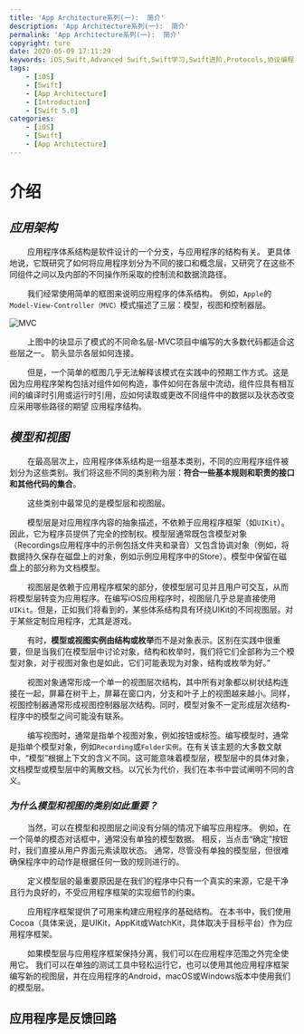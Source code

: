 ```yaml
---
title: 'App Architecture系列(一):  简介'
description: 'App Architecture系列(一):  简介'
permalink: 'App Architecture系列(一):  简介'
copyright: ture
date: 2020-05-09 17:11:29
keywords: iOS,Swift,Advanced Swift,Swift学习,Swift进阶,Protocols,协议编程,泛型,编程,多态,Collection Protocols,Error Handling,Encoding and Decoding,Interoperability,App Architecture
tags:
    - [iOS]
    - [Swift]
    - [App Architecture]
    - [Introduction]
    - [Swift 5.0]
categories:
    - [iOS]
    - [Swift]
    - [App Architecture]
---
```



# **介绍**

## ***应用架构***

&nbsp;&nbsp;&nbsp;&nbsp;&nbsp;&nbsp;&nbsp;&nbsp;应用程序体系结构是软件设计的一个分支，与应用程序的结构有关。 更具体地说，它既研究了如何将应用程序划分为不同的接口和概念层，又研究了在这些不同组件之间以及内部的不同操作所采取的控制流和数据流路径。

&nbsp;&nbsp;&nbsp;&nbsp;&nbsp;&nbsp;&nbsp;&nbsp;我们经常使用简单的框图来说明应用程序的体系结构。 例如，`Apple`的`Model-View-Controller（MVC）`模式描述了三层：模型，视图和控制器层。

![MVC](http://cdn.xuebaonline.com/aain-stp1.png "MVC 体系结构")

&nbsp;&nbsp;&nbsp;&nbsp;&nbsp;&nbsp;&nbsp;&nbsp;上图中的块显示了模式的不同命名层-MVC项目中编写的大多数代码都适合这些层之一。 箭头显示各层如何连接。

&nbsp;&nbsp;&nbsp;&nbsp;&nbsp;&nbsp;&nbsp;&nbsp;但是，一个简单的框图几乎无法解释该模式在实践中的预期工作方式。这是因为应用程序架构包括对组件如何构造，事件如何在各层中流动，组件应具有相互间的编译时引用或运行时引用，应如何读取或更改不同组件中的数据以及状态改变应采用哪些路径的期望 应用程序结构。

<!-- more -->

## ***模型和视图***

&nbsp;&nbsp;&nbsp;&nbsp;&nbsp;&nbsp;&nbsp;&nbsp;在最高层次上，应用程序体系结构是一组基本类别，不同的应用程序组件被划分为这些类别。我们将这些不同的类别称为层：**符合一些基本规则和职责的接口和其他代码的集合**。

&nbsp;&nbsp;&nbsp;&nbsp;&nbsp;&nbsp;&nbsp;&nbsp;这些类别中最常见的是模型层和视图层。

&nbsp;&nbsp;&nbsp;&nbsp;&nbsp;&nbsp;&nbsp;&nbsp;模型层是对应用程序内容的抽象描述，不依赖于应用程序框架（如`UIKit`）。因此，它为程序员提供了完全的控制权。模型层通常既包含模型对象（Recordings应用程序中的示例包括文件夹和录音）又包含协调对象（例如，将数据持久保存在磁盘上的对象，例如示例应用程序中的Store）。模型中保留在磁盘上的部分称为文档模型。

&nbsp;&nbsp;&nbsp;&nbsp;&nbsp;&nbsp;&nbsp;&nbsp;视图层是依赖于应用程序框架的部分，使模型层可见并且用户可交互，从而将模型层转变为应用程序。在编写iOS应用程序时，视图层几乎总是直接使用`UIKit`。但是，正如我们将看到的，某些体系结构具有环绕UIKit的不同视图层。对于某些定制应用程序，尤其是游戏。

&nbsp;&nbsp;&nbsp;&nbsp;&nbsp;&nbsp;&nbsp;&nbsp;有时，**模型或视图实例由结构或枚举**而不是对象表示。区别在实践中很重要，但是当我们在模型层中讨论对象，结构和枚举时，我们将它们全部称为三个模型对象，对于视图对象也是如此，它们可能表现为对象，结构或枚举为好。”

&nbsp;&nbsp;&nbsp;&nbsp;&nbsp;&nbsp;&nbsp;&nbsp;视图对象通常形成一个单一的视图层次结构，其中所有对象都以树状结构连接在一起，屏幕在树干上，屏幕在窗口内，分支和叶子上的视图越来越小。同样，视图控制器通常形成视图控制器层次结构。同时，模型对象不一定形成层次结构-程序中的模型之间可能没有联系。

&nbsp;&nbsp;&nbsp;&nbsp;&nbsp;&nbsp;&nbsp;&nbsp;编写视图时，通常是指单个视图对象，例如按钮或标签。编写模型时，通常是指单个模型对象，例如`Recording`或`Folder实例`。在有关该主题的大多数文献中，“模型”根据上下文的含义不同。这可能意味着模型层，模型层中的具体对象，文档模型或模型层中的离散文档。以冗长为代价，我们在本书中尝试阐明不同的含义。

### ***为什么模型和视图的类别如此重要？***

&nbsp;&nbsp;&nbsp;&nbsp;&nbsp;&nbsp;&nbsp;&nbsp;当然，可以在模型和视图层之间没有分隔的情况下编写应用程序。 例如，在一个简单的模态对话框中，通常没有单独的模型数据。 相反，当点击“确定”按钮时，我们直接从用户界面元素读取状态。 通常，尽管没有单独的模型层，但很难确保程序中的动作是根据任何一致的规则进行的。

&nbsp;&nbsp;&nbsp;&nbsp;&nbsp;&nbsp;&nbsp;&nbsp;定义模型层的最重要原因是在我们的程序中只有一个真实的来源，它是干净且行为良好的，不受应用程序框架的实现细节的约束。

&nbsp;&nbsp;&nbsp;&nbsp;&nbsp;&nbsp;&nbsp;&nbsp;应用程序框架提供了可用来构建应用程序的基础结构。 在本书中，我们使用Cocoa（具体来说，是UIKit，AppKit或WatchKit，具体取决于目标平台）作为应用程序框架。

&nbsp;&nbsp;&nbsp;&nbsp;&nbsp;&nbsp;&nbsp;&nbsp;如果模型层与应用程序框架保持分离，我们可以在应用程序范围之外完全使用它。 我们可以在单独的测试工具中轻松运行它，也可以使用其他应用程序框架编写新的视图层，并在应用程序的Android，macOS或Windows版本中使用我们的模型层。

## **应用程序是反馈回路**



